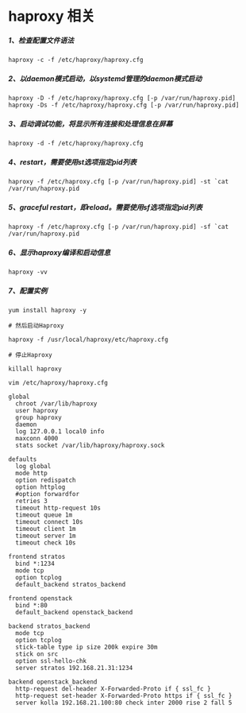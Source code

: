 # haproxy 相关

##### 1、检查配置文件语法
```
haproxy -c -f /etc/haproxy/haproxy.cfg
```

##### 2、以daemon模式启动，以systemd管理的daemon模式启动
```
haproxy -D -f /etc/haproxy/haproxy.cfg [-p /var/run/haproxy.pid]
haproxy -Ds -f /etc/haproxy/haproxy.cfg [-p /var/run/haproxy.pid]
```

##### 3、启动调试功能，将显示所有连接和处理信息在屏幕
```
haproxy -d -f /etc/haproxy/haproxy.cfg
```

##### 4、restart，需要使用st选项指定pid列表

```
haproxy -f /etc/haproxy.cfg [-p /var/run/haproxy.pid] -st `cat /var/run/haproxy.pid
```

##### 5、graceful restart，即reload。需要使用sf选项指定pid列表
```
haproxy -f /etc/haproxy.cfg [-p /var/run/haproxy.pid] -sf `cat /var/run/haproxy.pid
```

##### 6、显示haproxy编译和启动信息
```
haproxy -vv
```

##### 7、配置实例

```
yum install haproxy -y

# 然后启动Haproxy

haproxy -f /usr/local/haproxy/etc/haproxy.cfg

# 停止Haproxy

killall haproxy

vim /etc/haproxy/haproxy.cfg

global
  chroot /var/lib/haproxy
  user haproxy
  group haproxy
  daemon
  log 127.0.0.1 local0 info
  maxconn 4000
  stats socket /var/lib/haproxy/haproxy.sock

defaults
  log global
  mode http
  option redispatch
  option httplog
  #option forwardfor
  retries 3
  timeout http-request 10s
  timeout queue 1m
  timeout connect 10s
  timeout client 1m
  timeout server 1m
  timeout check 10s

frontend stratos
  bind *:1234
  mode tcp
  option tcplog
  default_backend stratos_backend

frontend openstack
  bind *:80
  default_backend openstack_backend

backend stratos_backend
  mode tcp
  option tcplog
  stick-table type ip size 200k expire 30m
  stick on src
  option ssl-hello-chk
  server stratos 192.168.21.31:1234

backend openstack_backend
  http-request del-header X-Forwarded-Proto if { ssl_fc }
  http-request set-header X-Forwarded-Proto https if { ssl_fc }
  server kolla 192.168.21.100:80 check inter 2000 rise 2 fall 5
```